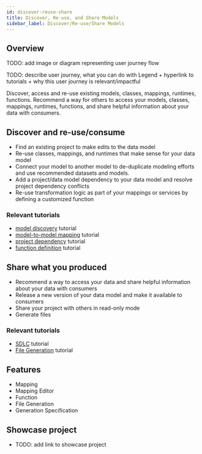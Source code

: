 ```yaml
---
id: discover-reuse-share
title: Discover, Re-use, and Share Models
sidebar_label: Discover/Re-use/Share Models
---
```


## Overview 

TODO: add image or diagram representing user journey flow

TODO: describe user journey, what you can do with Legend + hyperlink to tutorials + why this user journey is relevant/impactful

Discover, access and re-use existing models, classes, mappings, runtimes, functions. Recommend a way for others to access your models, classes, mappings, runtimes, functions, and share helpful information about your data with consumers.

## Discover and re-use/consume

- Find an existing project to make edits to the data model
- Re-use classes, mappings, and runtimes that make sense for your data model
- Connect your model to another model to de-duplicate modeling efforts and use recommended datasets and models.
- Add a project/data model dependency to your data model and resolve project dependency conflicts 
- Re-use transformation logic as part of your mappings or services by defining a customized function

### Relevant tutorials
- [model discovery](../tutorials/studio-find-models.md) tutorial
- [model-to-model mapping](../tutorials/studio-m2m-mapping) tutorial
- [project dependency](../tutorials/studio-project-dependencies.md) tutorial
- [function definition](../tutorials/studio-function.md) tutorial

## Share what you produced

- Recommend a way to access your data and share helpful information about your data with consumers
- Release a new version of your data model and make it available to consumers
- Share your project with others in read-only mode
- Generate files

### Relevant tutorials
- [SDLC](../tutorials/studio-sdlc.md) tutorial
- [File Generation](../tutorials/studio-file-generation.md) tutorial

## Features
- Mapping
- Mapping Editor
- Function
- File Generation
- Generation Specification

## Showcase project
- TODO: add link to showcase project

